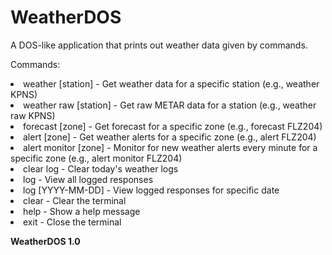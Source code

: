 # WeatherDOS
A DOS-like application that prints out weather data given by commands.

Commands:

<li>weather [station] - Get weather data for a specific station (e.g., weather KPNS)</li>
<li>weather raw [station] - Get raw METAR data for a station (e.g., weather raw KPNS)</li>
<li>forecast [zone] - Get forecast for a specific zone (e.g., forecast FLZ204)</li>
<li>alert [zone] - Get weather alerts for a specific zone (e.g., alert FLZ204)</li>
<li>alert monitor [zone] - Monitor for new weather alerts every minute for a specific zone (e.g., alert monitor FLZ204)</li>
<li>clear log - Clear today's weather logs</li>
<li>log - View all logged responses</li>
<li>log [YYYY-MM-DD] - View logged responses for specific date</li>
<li>clear - Clear the terminal</li>
<li>help - Show a help message</li>
<li>exit - Close the terminal</li>

<b>WeatherDOS 1.0</b>
